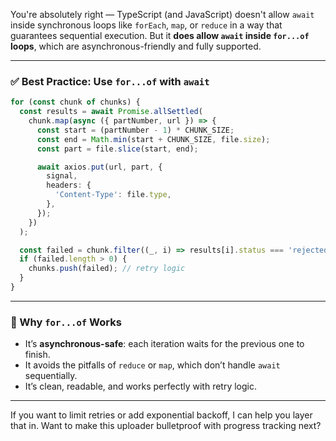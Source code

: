 You're absolutely right — TypeScript (and JavaScript) doesn't allow `await` inside synchronous loops like `forEach`, `map`, or `reduce` in a way that guarantees sequential execution. But it **does allow `await` inside `for...of` loops**, which are asynchronous-friendly and fully supported.

---

### ✅ Best Practice: Use `for...of` with `await`

```ts
for (const chunk of chunks) {
  const results = await Promise.allSettled(
    chunk.map(async ({ partNumber, url }) => {
      const start = (partNumber - 1) * CHUNK_SIZE;
      const end = Math.min(start + CHUNK_SIZE, file.size);
      const part = file.slice(start, end);

      await axios.put(url, part, {
        signal,
        headers: {
          'Content-Type': file.type,
        },
      });
    })
  );

  const failed = chunk.filter((_, i) => results[i].status === 'rejected');
  if (failed.length > 0) {
    chunks.push(failed); // retry logic
  }
}
```

---

### 🧠 Why `for...of` Works

- It’s **asynchronous-safe**: each iteration waits for the previous one to finish.
- It avoids the pitfalls of `reduce` or `map`, which don’t handle `await` sequentially.
- It’s clean, readable, and works perfectly with retry logic.

---

If you want to limit retries or add exponential backoff, I can help you layer that in. Want to make this uploader bulletproof with progress tracking next?
